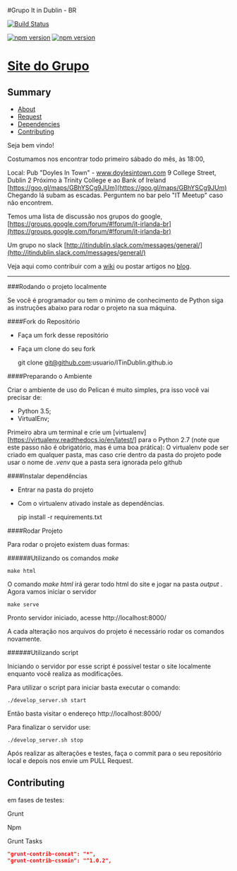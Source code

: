 #Grupo It in Dublin - BR

[![Build Status](https://travis-ci.org/ITinDublin/ITinDublin.github.io.svg?branch=develop)](https://travis-ci.org/ITinDublin/ITinDublin.github.io)

[![npm version](https://badge.fury.io/js/npm.svg)](https://badge.fury.io/js/npm)
[![npm version](https://badge.fury.io/js/bower.svg)](https://badge.fury.io/js/bower)

# [Site do Grupo](https://itindublin.github.io/)


## Summary

- [About](#about)
- [Request](#request)
- [Dependencies](#dependencies)
- [Contributing](#contributing)



Seja bem vindo!

Costumamos nos encontrar todo primeiro sábado do mês, às 18:00,

Local: Pub "Doyles In Town" - www.doylesintown.com
9 College Street, Dublin 2
Próximo à Trinity College e ao Bank of Ireland
[https://goo.gl/maps/GBhYSCg9JUm](https://goo.gl/maps/GBhYSCg9JUm)
Chegando lá subam as escadas. Perguntem no bar pelo "IT Meetup" caso não encontrem.

Temos uma lista de discussão nos grupos do google, [https://groups.google.com/forum/#!forum/it-irlanda-br](https://groups.google.com/forum/#!forum/it-irlanda-br)

Um grupo no slack [http://itindublin.slack.com/messages/general/](http://itindublin.slack.com/messages/general/)

Veja aqui como contribuir com a [wiki](https://itindublin.github.io/como-contribuir-com-a-wiki)
ou postar artigos no [blog](https://itindublin.github.io/como-publicar-um-artigo).


***


###Rodando o projeto localmente

Se você é programador ou tem o minimo de conhecimento de Python siga
as instruções abaixo para rodar o projeto na sua máquina.

####Fork do Repositório

- Faça um fork desse repositório
- Faça um clone do seu fork


    git clone  git@github.com:usuario/ITinDublin.github.io


####Preparando o Ambiente

Criar o ambiente de uso do Pelican é muito simples, pra isso você vai precisar de:

- Python 3.5;
- VirtualEnv;

Primeiro abra um terminal e crie um [virtualenv][https://virtualenv.readthedocs.io/en/latest/]
para o Python 2.7 (note que este passo não é obrigatório, mas é uma boa prática):
O virtualenv pode ser criado em qualquer pasta, mas
caso crie dentro da pasta do projeto pode usar o nome de _.venv_ que a pasta sera ignorada pelo github

####Instalar dependências

- Entrar na pasta do projeto
- Com o virtualenv ativado instale as dependências.


    pip install -r requirements.txt

####Rodar Projeto

Para rodar o projeto existem duas formas:

######Utilizando os comandos _make_


    make html

O comando _make html_ irá gerar todo html do site e jogar na pasta _output_ .
Agora vamos iniciar o servidor


    make serve

Pronto servidor iniciado, acesse http://localhost:8000/

A cada alteração nos arquivos do projeto é necessário rodar os comandos novamente.

######Utilizando script

Iniciando o servidor por esse script é possível testar o site localmente enquanto você realiza as modificações.

Para utilizar o script para iniciar basta executar o comando:


    ./develop_server.sh start


Então basta visitar o endereço http://localhost:8000/

Para finalizar o servidor use:


    ./develop_server.sh stop


Após realizar as alterações e testes, faça o commit para o seu repositório local e depois nos envie um PULL Request.



## Contributing


em fases de testes:

Grunt

Npm

Grunt Tasks

```json
"grunt-contrib-concat": "*",
"grunt-contrib-cssmin": "^1.0.2",

```


